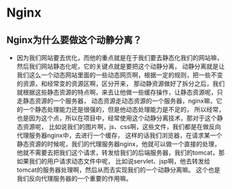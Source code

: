 # Nginx

## Nginx为什么要做这个动静分离？

* 因为我们网站要去优化，而他的重点就是在于我们要去静态化我们的网站嘛，然后我们网站静态化呢，它的关键点就是要把这个动静分离，
动静分离就是让我们这么一个动态网站里面的一些动态网页啊，根据一定的规则，把一些不变的资源，和经常变的资源区啊，区分开来，
那动静资源做好了拆分之后，我们就根据这些静态资源的特点啊，来去让他做一些缓存操作，让静态资源呢，只走静态资源的一个服务器，
动态资源走动态资源的一个服务器，nginx嘛，它的一个静态处理能力还是很强的，但是他动态处理能力是不足的，
所以经常，也是因为这个点，所以在项目中，经常使用这个动静分离技术，那对于这个静态资源呢，
比如说我们的图片啊，js、css啊，这些文件，我们都是在做反向代理服务器nginx中，去进行一个缓存，
这样的话我们浏览器，在请求某一个静态资源的时候呢，我们的代理服务器nginx，他就可以做一个直接的处理，
他就不需要去把我们这个请求，转发给我们的后端服务器，我们的tomcat，那如果我们的用户请求动态文件中呢，
比如说servlet、jsp啊，他去转发给tomcat的服务器处理啊，然后从而去实现我们的一个动静分离嘛。
这个也是我们反向代理服务器的一个重要的作用嘛。


